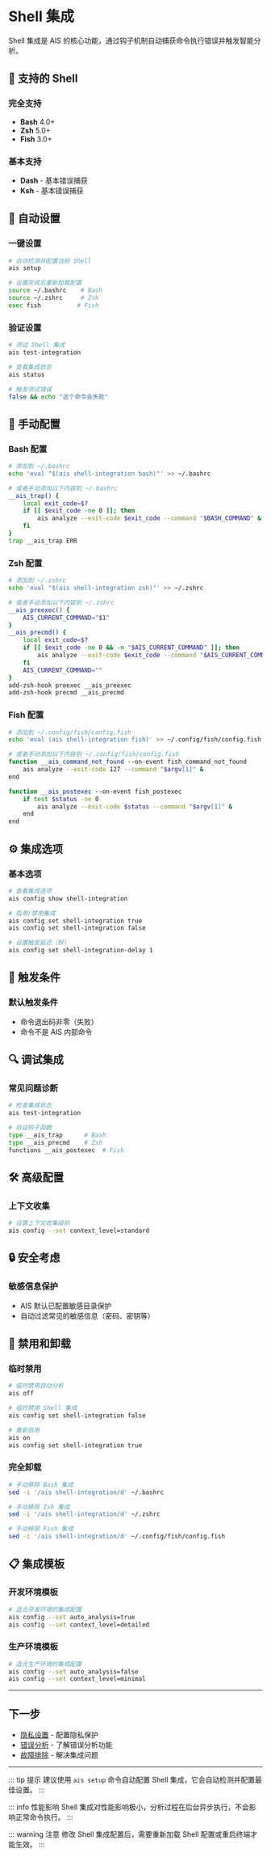 # Shell 集成

Shell 集成是 AIS 的核心功能，通过钩子机制自动捕获命令执行错误并触发智能分析。

## 🐚 支持的 Shell

### 完全支持
- **Bash** 4.0+
- **Zsh** 5.0+  
- **Fish** 3.0+

### 基本支持
- **Dash** - 基本错误捕获
- **Ksh** - 基本错误捕获

## 🚀 自动设置

### 一键设置
```bash
# 自动检测并配置当前 Shell
ais setup

# 设置完成后重新加载配置
source ~/.bashrc    # Bash
source ~/.zshrc     # Zsh
exec fish          # Fish
```

### 验证设置
```bash
# 测试 Shell 集成
ais test-integration

# 查看集成状态
ais status

# 触发测试错误
false && echo "这个命令会失败"
```

## 🔧 手动配置

### Bash 配置
```bash
# 添加到 ~/.bashrc
echo 'eval "$(ais shell-integration bash)"' >> ~/.bashrc

# 或者手动添加以下内容到 ~/.bashrc
__ais_trap() {
    local exit_code=$?
    if [[ $exit_code -ne 0 ]]; then
        ais analyze --exit-code $exit_code --command "$BASH_COMMAND" &
    fi
}
trap __ais_trap ERR
```

### Zsh 配置
```bash
# 添加到 ~/.zshrc
echo 'eval "$(ais shell-integration zsh)"' >> ~/.zshrc

# 或者手动添加以下内容到 ~/.zshrc
__ais_preexec() {
    AIS_CURRENT_COMMAND="$1"
}
__ais_precmd() {
    local exit_code=$?
    if [[ $exit_code -ne 0 && -n "$AIS_CURRENT_COMMAND" ]]; then
        ais analyze --exit-code $exit_code --command "$AIS_CURRENT_COMMAND" &
    fi
    AIS_CURRENT_COMMAND=""
}
add-zsh-hook preexec __ais_preexec
add-zsh-hook precmd __ais_precmd
```

### Fish 配置
```bash
# 添加到 ~/.config/fish/config.fish
echo 'eval (ais shell-integration fish)' >> ~/.config/fish/config.fish

# 或者手动添加以下内容到 ~/.config/fish/config.fish
function __ais_command_not_found --on-event fish_command_not_found
    ais analyze --exit-code 127 --command "$argv[1]" &
end

function __ais_postexec --on-event fish_postexec
    if test $status -ne 0
        ais analyze --exit-code $status --command "$argv[1]" &
    end
end
```

## ⚙️ 集成选项

### 基本选项
```bash
# 查看集成选项
ais config show shell-integration

# 启用/禁用集成
ais config set shell-integration true
ais config set shell-integration false

# 设置触发延迟（秒）
ais config set shell-integration-delay 1
```


## 🎯 触发条件

### 默认触发条件
- 命令退出码非零（失败）
- 命令不是 AIS 内部命令

## 🔍 调试集成

### 常见问题诊断
```bash
# 检查集成状态
ais test-integration

# 验证钩子函数
type __ais_trap      # Bash
type __ais_precmd    # Zsh
functions __ais_postexec  # Fish
```

## 🛠️ 高级配置

### 上下文收集
```bash
# 设置上下文收集级别
ais config --set context_level=standard
```

## 🔒 安全考虑

### 敏感信息保护
- AIS 默认已配置敏感目录保护
- 自动过滤常见的敏感信息（密码、密钥等）



## 🚫 禁用和卸载

### 临时禁用
```bash
# 临时禁用自动分析
ais off

# 临时禁用 Shell 集成
ais config set shell-integration false

# 重新启用
ais on
ais config set shell-integration true
```

### 完全卸载
```bash
# 手动移除 Bash 集成
sed -i '/ais shell-integration/d' ~/.bashrc

# 手动移除 Zsh 集成
sed -i '/ais shell-integration/d' ~/.zshrc

# 手动移除 Fish 集成
sed -i '/ais shell-integration/d' ~/.config/fish/config.fish
```

## 📋 集成模板

### 开发环境模板
```bash
# 适合开发环境的集成配置
ais config --set auto_analysis=true
ais config --set context_level=detailed
```

### 生产环境模板
```bash
# 适合生产环境的集成配置
ais config --set auto_analysis=false
ais config --set context_level=minimal
```

---

## 下一步

- [隐私设置](./privacy-settings) - 配置隐私保护
- [错误分析](../features/error-analysis) - 了解错误分析功能
- [故障排除](../troubleshooting/common-issues) - 解决集成问题

---

::: tip 提示
建议使用 `ais setup` 命令自动配置 Shell 集成，它会自动检测并配置最佳设置。
:::

::: info 性能影响
Shell 集成对性能影响极小，分析过程在后台异步执行，不会影响正常命令执行。
:::

::: warning 注意
修改 Shell 集成配置后，需要重新加载 Shell 配置或重启终端才能生效。
:::